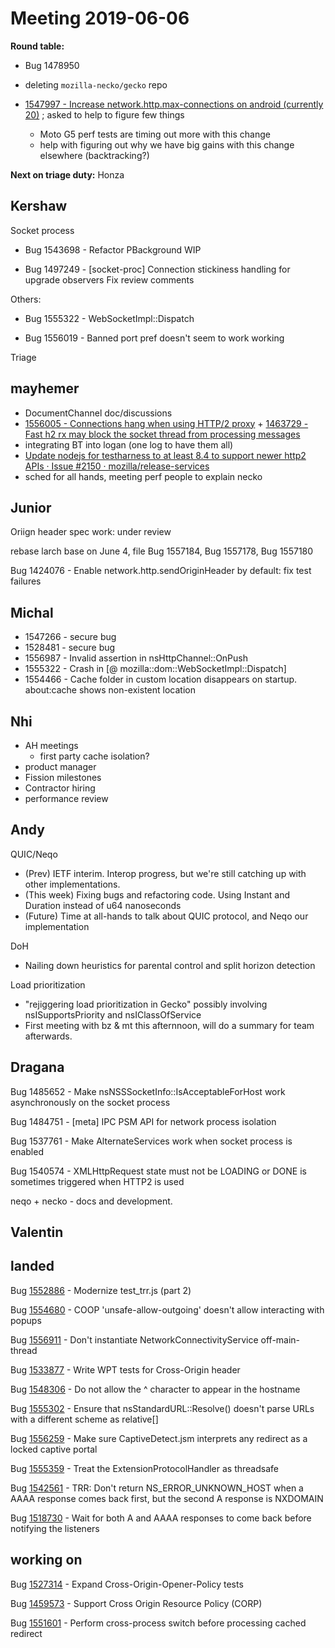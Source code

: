 # Meeting 2019-06-06
**Round table:**
* Bug 1478950

* deleting `mozilla-necko/gecko` repo
* [1547997 - Increase network.http.max-connections on android (currently 20)](https://bugzilla.mozilla.org/show_bug.cgi?id=1547997#c20) ; asked to help to figure few things
  * Moto G5 perf tests are timing out more with this change
  * help with figuring out why we have big gains with this change elsewhere (backtracking?)

**Next on triage duty:** Honza

## Kershaw

Socket process

- Bug 1543698 - Refactor PBackground
WIP

- Bug 1497249 - [socket-proc] Connection stickiness handling for upgrade observers
Fix review comments

Others:

- Bug 1555322 - WebSocketImpl::Dispatch

- Bug 1556019 - Banned port pref doesn't seem to work
working

Triage

## mayhemer

- DocumentChannel doc/discussions
- [1556005 - Connections hang when using HTTP/2 proxy](https://bugzilla.mozilla.org/show_bug.cgi?id=1556005) + [1463729 - Fast h2 rx may block the socket thread from processing messages](https://bugzilla.mozilla.org/show_bug.cgi?id=1463729)
- integrating BT into logan (one log to have them all)
- [Update nodejs for testharness to at least 8.4 to support newer http2 APIs · Issue #2150 · mozilla/release-services](https://github.com/mozilla/release-services/issues/2150)
- sched for all hands, meeting perf people to explain necko

## Junior

Oriign header spec work: under review

rebase larch base on June 4,  file Bug 1557184, Bug 1557178,  Bug 1557180 

Bug 1424076 - Enable network.http.sendOriginHeader by default: fix test failures

## Michal

- 1547266 - secure bug
- 1528481 - secure bug
- 1556987 - Invalid assertion in nsHttpChannel::OnPush
- 1555322 - Crash in [@ mozilla::dom::WebSocketImpl::Dispatch]
- 1554466 - Cache folder in custom location disappears on startup. about:cache shows non-existent location

## Nhi

* AH meetings
  * first party cache isolation?
* product manager
* Fission milestones
* Contractor hiring
* performance review

## Andy

QUIC/Neqo

* (Prev) IETF interim. Interop progress, but we're still catching up with other implementations.
* (This week) Fixing bugs and refactoring code. Using Instant and Duration instead of u64 nanoseconds
* (Future) Time at all-hands to talk about QUIC protocol, and Neqo our implementation

DoH

* Nailing down heuristics for parental control and split horizon detection

Load prioritization

* "rejiggering load prioritization in Gecko" possibly involving nsISupportsPriority and nsIClassOfService
* First meeting with bz & mt this afternnoon, will do a summary for team afterwards.

## Dragana

Bug 1485652 - Make nsNSSSocketInfo::IsAcceptableForHost work asynchronously on the socket process

Bug 1484751 - [meta] IPC PSM API for network process isolation

Bug 1537761 - Make AlternateServices work when socket process is enabled

Bug 1540574 - XMLHttpRequest state must not be LOADING or DONE is sometimes triggered when HTTP2 is used

neqo + necko - docs and development.

## Valentin

## landed

Bug [1552886](https://bugzil.la/1552886) - Modernize test_trr.js (part 2)

Bug [1554680](https://bugzil.la/1554680) - COOP 'unsafe-allow-outgoing' doesn't allow interacting with popups

Bug [1556911](https://bugzil.la/1556911) - Don't instantiate NetworkConnectivityService off-main-thread

Bug [1533877](https://bugzil.la/1533877) - Write WPT tests for Cross-Origin header

Bug [1548306](https://bugzil.la/1548306) - Do not allow the ^ character to appear in the hostname

Bug [1555302](https://bugzil.la/1555302) - Ensure that nsStandardURL::Resolve() doesn't parse URLs with a different scheme as relative[]

Bug [1556259](https://bugzil.la/1556259) - Make sure CaptiveDetect.jsm interprets any redirect as a locked captive portal

Bug [1555359](https://bugzil.la/1555359) - Treat the ExtensionProtocolHandler as threadsafe

Bug [1542561](https://bugzil.la/1542561) - TRR: Don't return NS_ERROR_UNKNOWN_HOST when a AAAA response comes back first, but the second A response is NXDOMAIN

Bug [1518730](https://bugzil.la/1518730) - Wait for both A and AAAA responses to come back before notifying the listeners

## working on

Bug [1527314](https://bugzil.la/1527314) - Expand Cross-Origin-Opener-Policy tests

Bug [1459573](https://bugzil.la/1459573) - Support Cross Origin Resource Policy (CORP)

Bug [1551601](https://bugzil.la/1551601) - Perform cross-process switch before processing cached redirect

